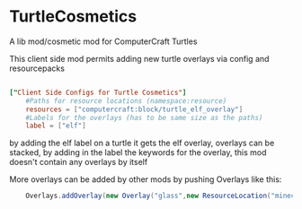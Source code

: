 # TurtleCosmetics
A lib mod/cosmetic mod for ComputerCraft Turtles

This client side mod permits adding new turtle overlays via config and resourcepacks

```toml

["Client Side Configs for Turtle Cosmetics"]
	#Paths for resource locations (namespace:resource)
	resources = ["computercraft:block/turtle_elf_overlay"]
	#Labels for the overlays (has to be same size as the paths)
	label = ["elf"]

```

by adding the elf label on a turtle it gets the elf overlay, overlays can be stacked, by adding in the label the keywords for the overlay, this mod doesn't contain any overlays by itself

More overlays can be added by other mods by pushing Overlays like this:

```java
	Overlays.addOverlay(new Overlay("glass",new ResourceLocation("minecraft:block/glass")));
```
